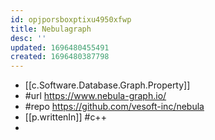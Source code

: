 ```yaml
---
id: opjporsboxptixu4950xfwp
title: Nebulagraph
desc: ''
updated: 1696480455491
created: 1696480387798
---
```


- [[c.Software.Database.Graph.Property]]
- #url https://www.nebula-graph.io/
- #repo https://github.com/vesoft-inc/nebula
- [[p.writtenIn]] #c++
- 